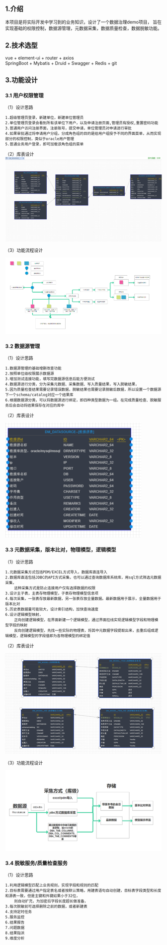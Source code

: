 

## 1.介绍
本项目是将实际开发中学习到的业务知识，设计了一个数据治理demo项目，
旨在实现基础的权限控制，数据源管理，元数据采集，数据质量检查，数据脱敏功能。
## 2.技术选型
vue + element-ui + router + axios <br>
SpringBoot + Mybatis + Druid + Swagger + Redis + git
## 3.功能设计
### 3.1 用户权限管理
（1）设计思路

    1.超级管理员登录，新建单位，新建单位管理员
    2.单位管理员登录会看到所有该单位下用户，以及申请注册页面,管理员有授权,重置密码功能
    3.普通用户访问注册界面，注册账号，提交申请，单位管理员对申请进行审批
    4.如果审批通过将申请用户分组，分成角色组的目的是给用户组授予不同的界面菜单，从而实现部分的权限控制，类似于oracle用户管理
    5.普通业务用户登录，即可加载该角色组的菜单

（2）库表设计
![avator](./image/login.jpg)

（3）功能流程设计

![avator](./image/userLogin.png)

### 3.2 数据源管理
（1）设计思路

    1.数据源管理的基础增删改查功能
    2.按照单位级权限展示数据源
    3.增加测试连接功能，填写完数据源信息后能方便测试
    4.数据源进行分类，分为采集元数据、采集数据、写入质量结果，写入脱敏结果，
    5.因为质量检查结果需要记录错误数据，脱敏结果也需要记录脱敏后数据，所以设置一个数据源下一个schema/catalog对应一个结果库
    6.根据数据源分类，可以将数据源进行绑定，即四种类型数据为一组。在完成质量检查、脱敏服务后会自动将结果保存在对应的库中
    
（2）库表设计

![avator](./image/DataSource.jpg)    


### 3.3 元数据采集，版本比对，物理模型，逻辑模型
（1）设计思路

    1.元数据采集方式包括PDM/EXCEL方式导入，数据库直连导入
    2.数据库直连包括JDBC的API方式采集，也可以通过查询数据库系统库，用sql方式筛选元数据采集，
        这种采集方式是防止连接用户仅有选择数据的权限
    3.设计主子表，主表存物理模型，子表存物理模型信息项
    4.每次采集，一张表存放最新数据，另一张表存放全量数据。最新数据用于展示，全量数据用于版本比对
    5.历史表数据量可能较大，设计索引结构，加快查询速度
    6.设计逻辑模型映射，
        正向创建逻辑模型，在界面新建一个逻辑模型，通过界面拉线实现逻辑模型字段和物理模型字段的映射
        反向创建逻辑模型，先找一些实际的物理表，将其中元数据字段提取出来，去重后组成逻辑模型，逻辑模型的字段值即为各物理模型的绑定值
（2）库表设计

![avator](./image/MetaDataDB.jpg)

（3）功能流程设计

![avator](./image/MetaData.jpg)

### 3.4 脱敏服务/质量检查服务
（1）设计思路
    
    1.利用逻辑模型匹配上业务规则，实现字段和规则的匹配
    2.目标表需要通过用户指定表名或者按默认策略，用建表语句自动创建，目标表字段类型和长度和源表一致，但是主键和外键如果小于32位，
        则自动扩充，为加密后字段长度超长做准备，
    3.每次脱敏前可选择删除之前的数据，或者新建表
    4.支持定时任务
    5.服务监控
    6.结果报告
    7.问题数据
    8.结果指派
    9.维度分析








